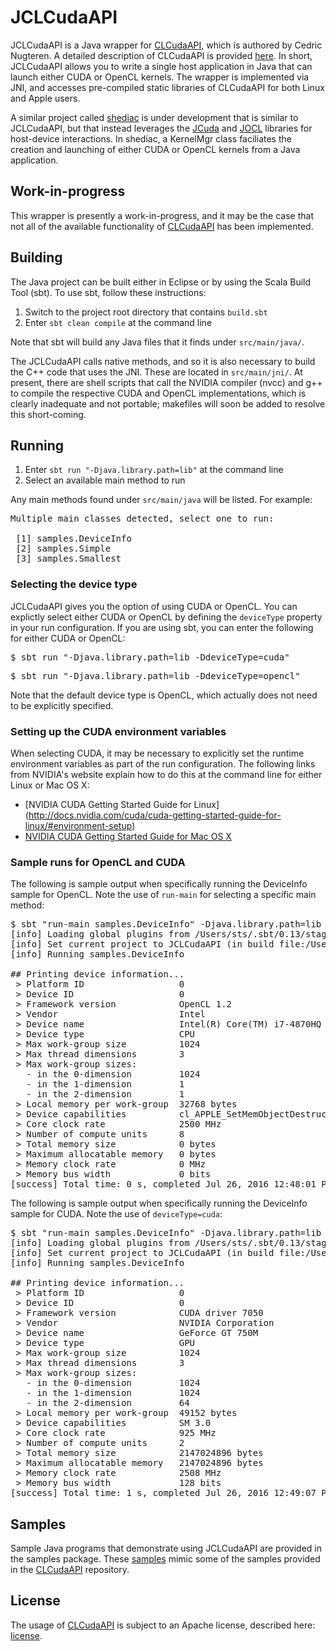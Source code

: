 # JCLCudaAPI

JCLCudaAPI is a Java wrapper for [CLCudaAPI](https://github.com/CNugteren/CLCudaAPI), which is authored by Cedric Nugteren. A detailed description of CLCudaAPI is provided [here](https://github.com/CNugteren/CLCudaAPI). In short, JCLCudaAPI allows you to write a single host application in Java that can launch  either CUDA or OpenCL kernels. The wrapper is implemented via JNI, and accesses pre-compiled static libraries of CLCudaAPI for both Linux and Apple users.

A similar project called [shediac](https://bitbucket.org/sstewart2015/shediac) is under development that is similar to JCLCudaAPI, but that instead leverages the [JCuda](https://github.com/jcuda) and [JOCL](https://github.com/gpu/JOCL) libraries for host-device interactions. In shediac, a KernelMgr class faciliates the creation and launching of either CUDA or OpenCL kernels from a Java application.

## Work-in-progress

This wrapper is presently a work-in-progress, and it may be the case that not all of the available functionality of [CLCudaAPI](https://github.com/CNugteren/CLCudaAPI) has been implemented.

## Building

The Java project can be built either in Eclipse or by using the Scala Build Tool (sbt). To use sbt, follow these instructions:

1. Switch to the project root directory that contains `build.sbt`
2. Enter `sbt clean compile` at the command line

Note that sbt will build any Java files that it finds under `src/main/java/`.

The JCLCudaAPI calls native methods, and so it is also necessary to build the C++ code that uses the JNI. These are located in `src/main/jni/`. At present, there are shell scripts that call the NVIDIA compiler (nvcc) and g++ to compile the respective CUDA and OpenCL implementations, which is clearly inadequate and not portable; makefiles will soon be added to resolve this short-coming.

## Running

1. Enter `sbt run "-Djava.library.path=lib"` at the command line
2. Select an available main method to run

Any main methods found under `src/main/java` will be listed. For example:

<pre>
Multiple main classes detected, select one to run:

 [1] samples.DeviceInfo
 [2] samples.Simple
 [3] samples.Smallest
</pre>

### Selecting the device type

JCLCudaAPI gives you the option of using CUDA or OpenCL. You can explictly select either CUDA or OpenCL by defining the `deviceType` property in your run configuration. If you are using sbt, you can enter the following for either CUDA or OpenCL:

<pre>$ sbt run "-Djava.library.path=lib -DdeviceType=cuda"</pre>
<pre>$ sbt run "-Djava.library.path=lib -DdeviceType=opencl"</pre>

Note that the default device type is OpenCL, which actually does not need to be explicitly specified.

### Setting up the CUDA environment variables

When selecting CUDA, it may be necessary to explicitly set the runtime environment variables as part of the run configuration. The following links from NVIDIA's website explain how to do this at the command line for either Linux or Mac OS X:

* [NVIDIA CUDA Getting Started Guide for Linux] (http://docs.nvidia.com/cuda/cuda-getting-started-guide-for-linux/#environment-setup)
* [NVIDIA CUDA Getting Started Guide for Mac OS X](http://docs.nvidia.com/cuda/cuda-getting-started-guide-for-mac-os-x/#install)

### Sample runs for OpenCL and CUDA

The following is sample output when specifically running the DeviceInfo sample for OpenCL. Note the use of `run-main` for selecting a specific main method:

<pre>
$ sbt "run-main samples.DeviceInfo" -Djava.library.path=lib
[info] Loading global plugins from /Users/sts/.sbt/0.13/staging/7d805c9e726f3e7c816e/plugins
[info] Set current project to JCLCudaAPI (in build file:/Users/stevenstewart/watform/eclipse/JCLCudaAPI/)
[info] Running samples.DeviceInfo 

## Printing device information...
 > Platform ID                  0
 > Device ID                    0
 > Framework version            OpenCL 1.2 
 > Vendor                       Intel
 > Device name                  Intel(R) Core(TM) i7-4870HQ CPU @ 2.50GHz
 > Device type                  CPU
 > Max work-group size          1024
 > Max thread dimensions        3
 > Max work-group sizes:
   - in the 0-dimension         1024
   - in the 1-dimension         1
   - in the 2-dimension         1
 > Local memory per work-group  32768 bytes
 > Device capabilities          cl_APPLE_SetMemObjectDestructor cl_APPLE_ContextLoggingFunctions cl_APPLE_clut cl_APPLE_query_kernel_names cl_APPLE_gl_sharing cl_khr_gl_event cl_khr_fp64 cl_khr_global_int32_base_atomics cl_khr_global_int32_extended_atomics cl_khr_local_int32_base_atomics cl_khr_local_int32_extended_atomics cl_khr_byte_addressable_store cl_khr_int64_base_atomics cl_khr_int64_extended_atomics cl_khr_3d_image_writes cl_khr_image2d_from_buffer cl_APPLE_fp64_basic_ops cl_APPLE_fixed_alpha_channel_orders cl_APPLE_biased_fixed_point_image_formats cl_APPLE_command_queue_priority
 > Core clock rate              2500 MHz
 > Number of compute units      8
 > Total memory size            0 bytes
 > Maximum allocatable memory   0 bytes
 > Memory clock rate            0 MHz
 > Memory bus width             0 bits
[success] Total time: 0 s, completed Jul 26, 2016 12:48:01 PM
</pre>

The following is sample output when specifically running the DeviceInfo sample for CUDA. Note the use of `deviceType=cuda`:

<pre>
$ sbt "run-main samples.DeviceInfo" -Djava.library.path=lib -DdeviceType=cuda
[info] Loading global plugins from /Users/sts/.sbt/0.13/staging/7d805c9e726f3e7c816e/plugins
[info] Set current project to JCLCudaAPI (in build file:/Users/stevenstewart/watform/eclipse/JCLCudaAPI/)
[info] Running samples.DeviceInfo 

## Printing device information...
 > Platform ID                  0
 > Device ID                    0
 > Framework version            CUDA driver 7050
 > Vendor                       NVIDIA Corporation
 > Device name                  GeForce GT 750M
 > Device type                  GPU
 > Max work-group size          1024
 > Max thread dimensions        3
 > Max work-group sizes:
   - in the 0-dimension         1024
   - in the 1-dimension         1024
   - in the 2-dimension         64
 > Local memory per work-group  49152 bytes
 > Device capabilities          SM 3.0
 > Core clock rate              925 MHz
 > Number of compute units      2
 > Total memory size            2147024896 bytes
 > Maximum allocatable memory   2147024896 bytes
 > Memory clock rate            2508 MHz
 > Memory bus width             128 bits
[success] Total time: 1 s, completed Jul 26, 2016 12:49:07 PM
</pre>

## Samples

Sample Java programs that demonstrate using JCLCudaAPI are provided in the samples package. These [samples](https://github.com/sstewart2012/JCLCudaAPI/tree/master/src/main/java/samples) mimic some of the samples provided in the [CLCudaAPI](https://github.com/CNugteren/CLCudaAPI) repository.

## License

The usage of [CLCudaAPI](https://github.com/CNugteren/CLCudaAPI) is subject to an Apache license, described here: [license](https://raw.githubusercontent.com/CNugteren/CLCudaAPI/master/LICENSE).
